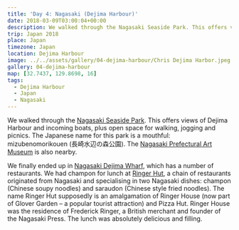 ```yaml
---
title: 'Day 4: Nagasaki (Dejima Harbour)'
date: 2018-03-09T03:00:04+00:00
description: We walked through the Nagasaki Seaside Park. This offers views of Dejima Harbour and incoming boats, plus open space.
trip: Japan 2018
place: Japan
timezone: Japan
location: Dejima Harbour
image: ../../assets/gallery/04-dejima-harbour/Chris Dejima Harbor.jpeg
gallery: 04-dejima-harbour
map: [32.7437, 129.8698, 16]
tags:
  - Dejima Harbour
  - Japan
  - Nagasaki
---
```


We walked through the [Nagasaki Seaside Park][1]. This offers views of Dejima Harbour and incoming boats, plus open space for walking, jogging and picnics. The Japanese name for this park is a mouthful: mizubenomorikouen (長崎水辺の森公園). The [Nagasaki Prefectural Art Museum][2] is also nearby.

We finally ended up in [Nagasaki Dejima Wharf][3], which has a number of restaurants. We had champon for lunch at [Ringer Hut][4], a chain of restaurants originated from Nagasaki and specialising in two Nagasaki dishes: champon (Chinese soupy noodles) and saraudon (Chinese style fried noodles). The name Ringer Hut supposedly is an amalgamation of Ringer House (now part of Glover Garden &#8211; a popular tourist attraction) and Pizza Hut. Ringer House was the residence of Frederick Ringer, a British merchant and founder of the Nagasaki Press. The lunch was absolutely delicious and filling.

[1]: http://www.mizubenomori.jp
[2]: https://www.nagasaki-museum.jp
[3]: http://dejimawharf.com/
[4]: http://www.ringerhut.co.jp
